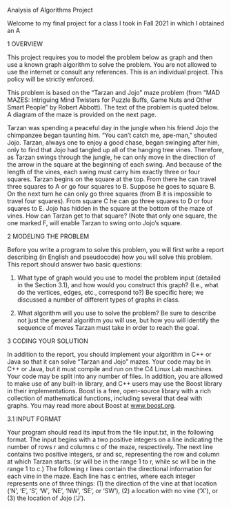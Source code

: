 Analysis of Algorithms Project

Welcome to my final project for a class I took in Fall 2021 in which I obtained an A


1 OVERVIEW

This project requires you to model the problem below as graph and then use a known graph
algorithm to solve the problem. You are not allowed to use the internet or consult any
references. This is an individual project. This policy will be strictly enforced.

This problem is based on the “Tarzan and Jojo” maze problem (from “MAD MAZES: Intriguing
Mind Twisters for Puzzle Buffs, Game Nuts and Other Smart People” by Robert Abbott). The
text of the problem is quoted below. A diagram of the maze is provided on the next page.

Tarzan was spending a peaceful day in the jungle when his friend Jojo the chimpanzee
began taunting him. “You can’t catch me, ape-man,” shouted Jojo. Tarzan, always one
to enjoy a good chase, began swinging after him, only to find that Jojo had tangled up
all of the hanging tree vines. Therefore, as Tarzan swings through the jungle, he can
only move in the direction of the arrow in the square at the beginning of each swing.
And because of the length of the vines, each swing must carry him exactly three or four
squares.
Tarzan begins on the square at the top. From there he can travel three squares to A
or go four squares to B. Suppose he goes to square B. On the next turn he can only go
three squares (from B it is impossible to travel four squares). From square C he can go
three squares to D or four squares to E.
Jojo has hidden in the square at the bottom of the maze of vines. How can Tarzan get
to that square? (Note that only one square, the one marked F, will enable Tarzan to
swing onto Jojo’s square.


2 MODELING THE PROBLEM

Before you write a program to solve this problem, you will first write a report describing (in English
and pseudocode) how you will solve this problem. This report should answer two basic questions:

1. What type of graph would you use to model the problem input (detailed in the Section 3.1),
and how would you construct this graph? (I.e., what do the vertices, edges, etc., correspond
to?) Be specific here; we discussed a number of different types of graphs in class.

3. What algorithm will you use to solve the problem? Be sure to describe not just the general
algorithm you will use, but how you will identify the sequence of moves Tarzan must take in
order to reach the goal.


3 CODING YOUR SOLUTION

In addition to the report, you should implement your algorithm in C++ or Java so that it can solve
“Tarzan and Jojo” mazes. Your code may be in C++ or Java, but it must compile and run on the
C4 Linux Lab machines.
Your code may be split into any number of files. In addition, you are allowed to make use of
any built-in library, and C++ users may use the Boost library in their implementations. Boost is
a free, open-source library with a rich collection of mathematical functions, including several that
deal with graphs. You may read more about Boost at www.boost.org.


3.1 INPUT FORMAT

Your program should read its input from the file input.txt, in the following format. The input
begins with a two positive integers on a line indicating the number of rows r and columns c of the
maze, respectively. The next line contains two positive integers, sr and sc, representing the row
and column at which Tarzan starts. (sr will be in the range 1 to r, while sc will be in the range 1
to c.)
The following r lines contain the directional information for each vine in the maze. Each line
has c entries, where each integer represents one of three things: (1) the direction of the vine at that
location (‘N’, ‘E’, ‘S’, ‘W’, ‘NE’, ‘NW’, ‘SE’, or ‘SW’), (2) a location with no vine (‘X’), or (3) the
location of Jojo (‘J’).
